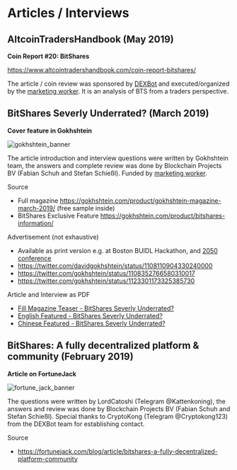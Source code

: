 # Articles / Interviews

## AltcoinTradersHandbook (May 2019)

**Coin Report #20: BitShares**

https://www.altcointradershandbook.com/coin-report-bitshares/

The article / coin review was sponsored by [DEXBot](https://www.dexbot.info/) and executed/organized by the [marketing worker](https://www.bitshares.foundation/workers/2019-02-marketing-interviews-articles-and-visibility). It is an analysis of BTS from a traders perspective.

## BitShares Severly Underrated? (March 2019)

**Cover feature in Gokhshtein**

![gokhshtein_banner](general/banner-bitshares-gokhshtein.png)

The article introduction and interview questions were written by Gokhshtein team, the answers and complete review was done by Blockchain Projects BV (Fabian Schuh and Stefan Schießl). Funded by [marketing worker](https://www.bitshares.foundation/workers/2019-02-marketing-interviews-articles-and-visibility).

Source
 - Full magazine https://gokhshtein.com/product/gokhshtein-magazine-march-2019/ (free sample inside)
 - BitShares Exclusive Feature https://gokhshtein.com/product/bitshares-information/
 
Advertisement (not exhaustive)
 - Available as print version e.g. at Boston BUIDL Hackathon, and [2050 conference](general/2050-gokhshtein.jpg)
 - https://twitter.com/davidgokhshtein/status/1108110904330240000
 - https://twitter.com/gokhshtein/status/1108352766580310017
 - https://twitter.com/gokhshtein/status/1123301173325385730

Article and Interview as PDF 
 - [Fill Magazine Teaser - BitShares Severly Underrated?](general/en%20-%20BitShares%20Severly%20Underrated%20-%20Gokhshtein.pdf)  
 - [English Featured - BitShares Severly Underrated?](general/en%20-%20BitShares%20Severly%20Underrated%20-%20Gokhshtein.pdf)
 - [Chinese Featured - BitShares Severly Underrated?](general/zh%20-%20Featured%20-%20BitShares%20Severely%20Underrated.pdf)

## BitShares: A fully decentralized platform & community (February 2019)

**Article on FortuneJack** 

![fortune_jack_banner](general/banner-bitshares-fortunejack.jpg)

The questions were written by LordCatoshi (Telegram @Kattenkoning), the answers and review was done by Blockchain Projects BV (Fabian Schuh and Stefan Schießl). Special thanks to CryptoKong (Telegram @Cryptokong123) from the DEXBot team for establishing contact.

Source
 - https://fortunejack.com/blog/article/bitshares-a-fully-decentralized-platform-community
